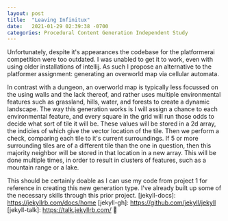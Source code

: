 ```yaml
---
layout: post
title:  "Leaving Infinitux"
date:   2021-01-29 02:39:38 -0700
categories: Procedural Content Generation Independent Study
---
```

Unfortunately, despite it's appearances the codebase for the platformerai competition were too outdated. I was unabled to get it to work, even with using older installations of intellij. As such I propose an alternative to the platformer assignment: generating an overworld map via cellular automata.

In contrast with a dungeon, an overworld map is typically less focussed on the using walls and the lack thereof, and rather uses multiple environmental features such as grassland, hills, water, and forests to create a dynamic landscape. The way this generation works is I will assign a chance to each environmental feature, and every square in the grid will run those odds to decide what sort of tile it will be. These values will be stored in a 2d array, the indicies of which give the vector location of the tile. Then we perform a check, comparing each tile to it's current surroundings. If 5 or more surrounding tiles are of a different tile than the one in question, then this majority neighbor will be stored in that location in a new array. This will be done multiple times, in order to result in clusters of features, such as a mountain range or a lake.

This should be certainly doable as I can use my code from project 1 for reference in creating this new generation type. I've already built up some of the necessary skills through this prior project.
[jekyll-docs]: https://jekyllrb.com/docs/home
[jekyll-gh]:   https://github.com/jekyll/jekyll
[jekyll-talk]: https://talk.jekyllrb.com/

